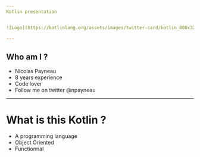 ```yaml
---
Kotlin presentation


![Logo](https://kotlinlang.org/assets/images/twitter-card/kotlin_800x320.png)

---
```


## Who am I ?

* Nicolas Payneau
* 8 years experience
* Code lover
* Follow me on twitter @npayneau

---

# What is this Kotlin ?

* A programming language
* Object Oriented
* Functionnal
